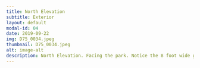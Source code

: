 ```yaml
---
title: North Elevation
subtitle: Exterior
layout: default
modal-id: 04
date: 2019-09-22
img: D75_0034.jpeg
thumbnail: D75_0034.jpeg
alt: image-alt
description: North Elevation. Facing the park. Notice the 8 foot wide garden doors in the middle.  These open from the Formal Dinning space and directly overlook the park.
---
```

